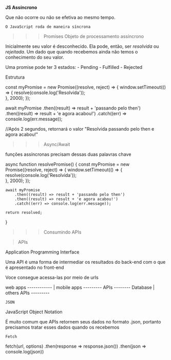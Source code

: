 **JS Assíncrono**

Que não ocorre ou não se efetiva ao mesmo tempo.

`O JavaScript roda de maneira síncrona`

>>>Promises
Objeto de processamento assíncrono

Inicialmente seu valor é desconhecido. Ela pode, então, ser *resolvida* ou *rejeitada*.
Um dado que quando recebemos ainda não temos o conhecimento do seu valor.

Uma promise pode ter 3 estados:
    - Pending
    - Fulfilled
    - Rejected

Estrutura

const myPromise = new Promise((resolve, reject) => {
    window.setTimeout(() => {
        resolve(console.log('Resolvida'));        
    }, 2000);
});

await myPromise
    .then((result) => result + 'passando pelo then')
    .then((result) => result + 'e agora acabou!')
    .catch((err) => console.log(err.message));

//Após 2 segundos, retornará o valor "Resolvida passando pelo then e agora acabou!"

>>>Async/Await

funções assíncronas precisam dessas duas palavras chave

async function resolvePromise() {
    const myPromise = new Promise((resolve, reject) => {
        window.setTimeout(() => {
            resolve(console.log('Resolvida'));        
        }, 2000);
    });

    await myPromise
        .then((result) => result + 'passando pelo then')
        .then((result) => result + 'e agora acabou!')
        .catch((err) => console.log(err.message));
    
    return resolved;
}


>>>Consumindo APIs

>APIs

Application Programming Interface

Uma API é uma forma de intermediar os resultados do back-end com o que é apresentado no front-end

Voce consegue acessa-las por meio de urls

web apps ------------
                    |
mobile apps ---------   APIs  --------   Database
                    |
others APIs ---------


`JSON`

JavaScript Object Notation

É muito comum que APIs retornem seus dados no formato .json,
portanto precisamos tratar esses dados quando os recebemos


`Fetch`

fetch(url, options)
    .then(response => response.json())
    .then(json => console.log(json))

